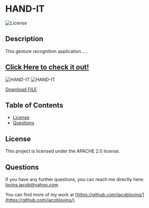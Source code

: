 # HAND-IT
      
    
![License](https://img.shields.io/badge/License-APACHE%202.0-blue.svg)

## Description

This gesture recognition application.....

## [Click Here to check it out!]()


​![HAND-IT](images/googleBooksSearch.png)
​![HAND-IT](images/googleBooksSaved.png)

<a id="raw-url" href="https://raw.githubusercontent.com/jacoblovins/hand-it/master/data">Download FILE</a>


## Table of Contents

* [License](#license)
* [Questions](#questions)



## License

This project is licensed under the APACHE 2.0 license.



## Questions

If you have any further questions, you can reach me directly here: lovins.jacob@yahoo.com

You can find more of my work at [https://github.com/jacoblovins/](https://github.com/jacoblovins/).
